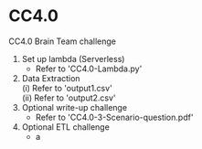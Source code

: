 # CC4.0
CC4.0 Brain Team challenge  
1. Set up lambda (Serverless)  
    - Refer to 'CC4.0-Lambda.py'  
2. Data Extraction    
    (i)  Refer to 'output1.csv'  
    (ii) Refer to 'output2.csv'  
3. Optional write-up challenge
    - Refer to 'CC4.0-3-Scenario-question.pdf'  
4. Optional ETL challenge  
    - a
